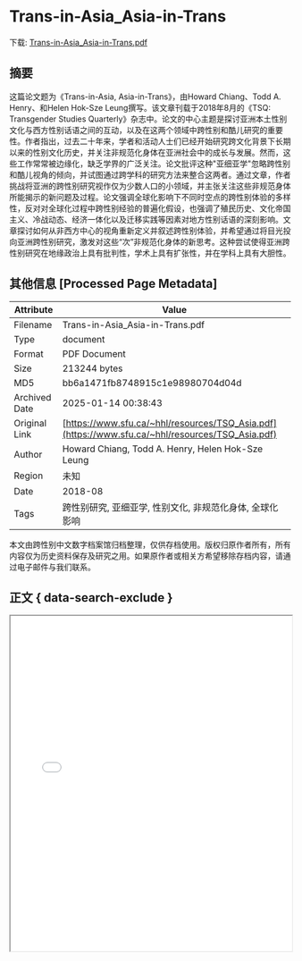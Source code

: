 # Trans-in-Asia_Asia-in-Trans

<!-- tcd_download_link -->
下载: <a href="../Trans-in-Asia_Asia-in-Trans.pdf" download>Trans-in-Asia_Asia-in-Trans.pdf</a>
<!-- tcd_download_link_end -->

## 摘要

<!-- tcd_abstract -->
这篇论文题为《Trans-in-Asia, Asia-in-Trans》，由Howard Chiang、Todd A. Henry、和Helen Hok-Sze Leung撰写。该文章刊载于2018年8月的《TSQ: Transgender Studies Quarterly》杂志中。论文的中心主题是探讨亚洲本土性别文化与西方性别话语之间的互动，以及在这两个领域中跨性别和酷儿研究的重要性。作者指出，过去二十年来，学者和活动人士们已经开始研究跨文化背景下长期以来的性别文化历史，并关注非规范化身体在亚洲社会中的成长与发展。然而，这些工作常常被边缘化，缺乏学界的广泛关注。论文批评这种"亚细亚学"忽略跨性别和酷儿视角的倾向，并试图通过跨学科的研究方法来整合这两者。通过文章，作者挑战将亚洲的跨性别研究视作仅为少数人口的小领域，并主张关注这些非规范身体所能揭示的新问题及过程。论文强调全球化影响下不同时空点的跨性别体验的多样性，反对对全球化过程中跨性别经验的普遍化假设，也强调了殖民历史、文化帝国主义、冷战动态、经济一体化以及迁移实践等因素对地方性别话语的深刻影响。文章探讨如何从非西方中心的视角重新定义并叙述跨性别体验，并希望通过将目光投向亚洲跨性别研究，激发对这些“次”非规范化身体的新思考。这种尝试使得亚洲跨性别研究在地缘政治上具有批判性，学术上具有扩张性，并在学科上具有大胆性。

<!-- tcd_abstract_end -->

## 其他信息 [Processed Page Metadata]

| Attribute       | Value                                  |
|-----------------|----------------------------------------|
| Filename        | Trans-in-Asia_Asia-in-Trans.pdf                             |
| Type            | document                                 |
| Format          | PDF Document                               |
| Size            | 213244 bytes                           |
| MD5             | bb6a1471fb8748915c1e98980704d04d                                  |
| Archived Date   | 2025-01-14 00:38:43                             |
| Original Link   | [https://www.sfu.ca/~hhl/resources/TSQ_Asia.pdf](https://www.sfu.ca/~hhl/resources/TSQ_Asia.pdf)                         |
| Author          | Howard Chiang, Todd A. Henry, Helen Hok-Sze Leung                               |
| Region          | 未知                               |
| Date            | 2018-08                                 |
| Tags            | 跨性别研究, 亚细亚学, 性别文化, 非规范化身体, 全球化影响                                 |

本文由跨性别中文数字档案馆归档整理，仅供存档使用。版权归原作者所有，所有内容仅为历史资料保存及研究之用。如果原作者或相关方希望移除存档内容，请通过电子邮件与我们联系。

## 正文 { data-search-exclude }

<!-- tcd_main_text -->
<iframe src="../Trans-in-Asia_Asia-in-Trans.pdf" width="100%" height="600px">
    <p>无法显示PDF，请下载查看。</p>
</iframe>
<!-- tcd_main_text_end -->

